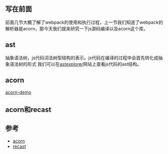 ## 写在前面
前面几节大概了解了webpack的使用和执行过程，上一节我们知道了webpack的解析器是acorn，那今天我们就来研究一下js源码编译以及acorn这个库。

## ast
抽象语法树，js代码词法树型结构的表示。js代码在编译的过程中会首先转化成抽象语法树的形式
我们可以在[astexplorer](https://astexplorer.net/)网站上查看js代码的ast结构。

## acorn
[acorn-demo](https://github.com/XingGuoZM/blog/tree/master/%E5%89%8D%E7%AB%AF%E5%B7%A5%E7%A8%8B%E5%8C%96/acorn-demo)

## acorn和recast

## 参考
- [acorn](https://github.com/acornjs/acorn/tree/master/acorn)
- [recast](https://github.com/benjamn/recast)